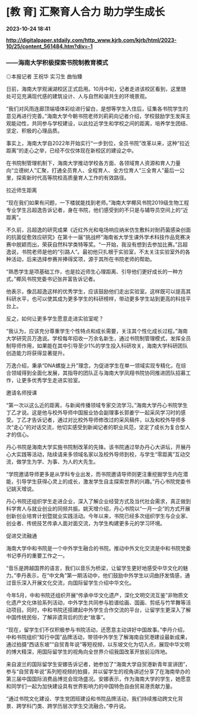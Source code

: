 # [教 育] 汇聚育人合力 助力学生成长

**2023-10-24 18:41**

**http://digitalpaper.stdaily.com/http_www.kjrb.com/kjrb/html/2023-10/25/content_561484.htm?div=-1**

### ——海南大学积极探索书院制教育模式

 ◎本报记者 王祝华 实习生 曲怡臻

 日前，海南大学观澜湖校区正式启用。10月中旬，记者走进该校区看到，这里随处可见充满现代感的建筑设计、人与自然和谐共生的环境景观。

 “我们对风雨连廊顶端墙体彩绘进行留白，是想等学生入住后，征集各书院学生的意见再进行完善。”海南大学今朝书院老师刘莉莉向记者介绍，学校鼓励学生发挥主观能动性，共同参与学校建设，以此拉近学生和学校之间的距离，培养学生团结、坚定、积极的心理品质。

 事实上，海南大学自2022年开始实行“一步到位，全员书院”改革以来，这种“拉近距离”的走心之举，已经不仅仅体现在新校区的建设之中。

 在书院制管理机制下，海南大学推动学校各方面、各领域育人资源和育人力量向“立德树人”汇聚，打通全员育人、全程育人、全方位育人“三全育人”最后一公里，探索新时代高等院校高质量育人工作的有效路径。

 拉近师生距离

 “现在我们如果有问题，一下楼就能找到老师。”海南大学椰风书院2019级生物工程专业学生吕超逸告诉记者，身在书院，他们感受到的不只是与辅导员空间上的“近距离”。

 不久前，吕超逸的研究成果《近红外光和电场响应纳米仿生敷料对耐药菌感染创面的抗菌促愈效应研究》在第十一届“挑战杯”海南省大学生课外学术科技作品竞赛决赛中脱颖而出，荣获自然科学类特等奖。“一开始，我没有想到去参加比赛。”吕超逸说，书院老师是他的“引路人”。最初他只扎根于实验室，不太关注实验室外的各种活动，后来选择参赛并捧得奖项，源于其所在书院老师的帮助。

 “熟悉学生是项基础工作，也是拉近师生心理距离、引导他们更好成长的一种方式。”椰风书院党委书记张井富告诉记者。

 他表示，像吕超逸这样的优秀学生，应该鼓励他们走出实验室。这样既可以提高其科研水平，也可以使其成为更多学生的科研榜样，带动更多学生站到更高的科技平台上。

 反之，如何让更多学生愿意走进实验室呢？

 “我认为，应该充分尊重学生个性特点和成长需要，关注其个性化成长过程。”海南大学研究员万逸说。学校每年招收一万余名新生，通过书院制管理模式，发挥全员制导师作用，如果能在其中引导至少1%的学生投入科研攻关，海南大学科研团队创造能力将获得显著提升。

 万逸介绍，秉承“DNA螺旋上升”理念，为促进学生在单一领域实现专精化，在综合领域得到全面化发展，其指导的团队正与海南大学凤翔书院协同推进团队招募工作，让更多优秀学生走进实验室。

 邀请名师授课

 “第一次以这么近的距离，与新闻传播领域专家交流学习。”海南大学丹心书院学生丁乙才说。这是他与校外导师中国报业协会副理事长郭姜宁一起采风学习时的感受。丁乙才告诉记者，通过对比校外导师修改过的采风稿件，以及和校外导师多次“走心”的对话交流，他切实感受到新闻记者的职业风范，坚定了成长为复合型人才的信心。

 丹心书院是海南大学实施书院制改革的先锋。该书院通过举办丹心大讲坛，开展丹心大实践等活动，陆续请来多领域名家以及校外导师到校，与学生“零距离”互动交流，做学生为学、为事、为人的大先生。

 “学院邀请导师更多是从学科专业出发，而书院邀请导师则更注重挖掘学生内在潜能，引导学生获得心灵上的成长，激发学生自主探索世界的兴趣。”丹心书院党委书记姚天增说。

 丹心书院还组织学生走进企业，深入了解企业经营方式及当代社会需求，真正做到科学育人与就业创业的同频共振。姚天增介绍，丹心书院以“一月一企”的方式开展创新创业培育计划暨就业实践活动。今年以来，书院已经多次组织学生与企业家、创业者、传统技艺传承人面对面交流，为学生构建更多元的学习环境。

 促进交流融通

 海南大学中和书院是一个中外学生融合的书院。推动中外文化交流是中和书院党委书记李丹的重要工作之一。

 “音乐是跨越国界的语言，我们以音乐为桥梁，让留学生更好地感受中华文化的魅力。”李丹表示，在“中文角”第一期活动中，他们鼓励中外学生以词曲抒发情感，通过音乐深入开展文化交流，向国际留学生介绍中华文化。

 今年5月，中和书院还组织开展“传承中华文化遗产，深化文明交流互鉴”非物质文化遗产文化体验系列活动，中外学生共同参与脸谱绘画、国画、剪纸与竹竿舞等活动项目。同时，中和书院还搭建起中外学生合作交流的平台，让留学生更深入了解中国传统民俗，了解非遗背后的历史“故事”。

 “现在，留学生们不仅积极参与书院活动，还愿意主动讲好中国故事。”李丹介绍，中和书院组织“知行中国”品牌活动，带领中外学生了解海南自贸港建设最新成果，通过拍摄“西话东坡”“自贸青年说”等短视频，以东坡文化为切入点，展现中华文明的博大精深，用国际留学生的视角向全世界介绍我国改革开放前沿阵地。

 来自波兰的国际留学生安娜告诉记者，她参加了“海南大学自贸港新青年宣讲团”，参与“自贸青年说”系列短视频的拍摄，并以留学生的视角讲述分享了在海南举办的第三届中国国际消费品博览会现场盛况。安娜表示，作为海南大学的学生，她愿意和同学们一起为加快建设具有世界影响力的中国特色自由贸易港贡献力量。

 “通过书院文化建设、学生党团班建设和书院品牌活动，我们持续推动跨文化背景、跨学科门类、跨学历层次学生交流融合。”李丹说。